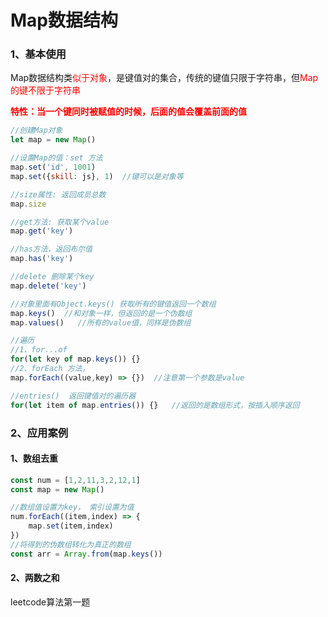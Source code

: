 # Map数据结构

### 1、基本使用

Map数据结构类<font color='red'>似于对象</font>，是键值对的集合，传统的键值只限于字符串，但<font color='red'>Map的键不限于字符串</font>

**<font color='red'>特性：当一个键同时被赋值的时候，后面的值会覆盖前面的值</font>**

```js
//创建Map对象
let map = new Map()

//设置Map的值：set 方法
map.set('id', 1001)
map.set({skill: js}, 1)  //键可以是对象等

//size属性: 返回成员总数
map.size

//get方法: 获取某个value
map.get('key')

//has方法，返回布尔值
map.has('key')

//delete 删除某个key
map.delete('key')

//对象里面有Object.keys() 获取所有的键值返回一个数组
map.keys()  //和对象一样，但返回的是一个伪数组
map.values()   //所有的value值，同样是伪数组

//遍历
//1、for...of
for(let key of map.keys()) {}
//2、forEach 方法，
map.forEach((value,key) => {})  //注意第一个参数是value

//entries()  返回键值对的遍历器
for(let item of map.entries()) {}   //返回的是数组形式，按插入顺序返回
```



### 2、应用案例

#### 1、数组去重

```js
const num = [1,2,11,3,2,12,1]
const map = new Map()

//数组值设置为key， 索引设置为值
num.forEach((item,index) => {
    map.set(item,index)
})
//将得到的伪数组转化为真正的数组
const arr = Array.from(map.keys())
```

#### 2、两数之和

leetcode算法第一题